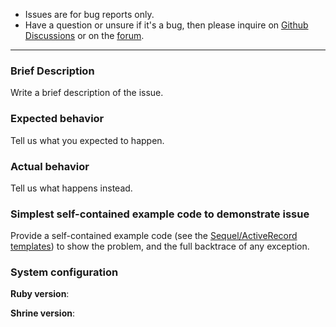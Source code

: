 - Issues are for bug reports only.
- Have a question or unsure if it's a bug, then please inquire on [Github Discussions](https://github.com/shrinerb/shrine/discussions) or on the [forum](https://discourse.shrinerb.com).
---

### Brief Description
Write a brief description of the issue.

### Expected behavior
Tell us what you expected to happen.

### Actual behavior
Tell us what happens instead.

### Simplest self-contained example code to demonstrate issue
Provide a self-contained example code (see the [Sequel/ActiveRecord templates](https://github.com/shrinerb/shrine/blob/master/CONTRIBUTING.md)) to show the problem, and the full backtrace of any exception.

### System configuration
**Ruby version**:

**Shrine version**:
